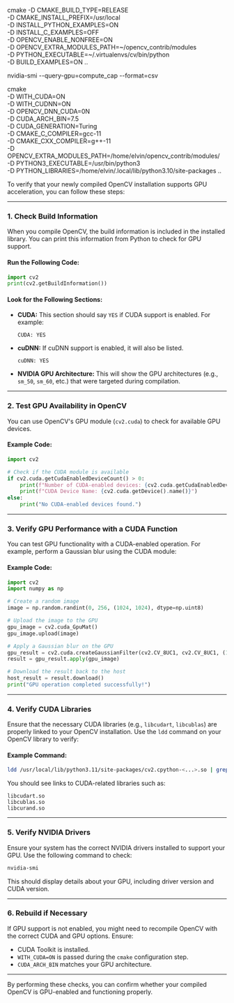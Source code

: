 cmake -D CMAKE_BUILD_TYPE=RELEASE \
	-D CMAKE_INSTALL_PREFIX=/usr/local \
	-D INSTALL_PYTHON_EXAMPLES=ON \
	-D INSTALL_C_EXAMPLES=OFF \
	-D OPENCV_ENABLE_NONFREE=ON \
	-D OPENCV_EXTRA_MODULES_PATH=~/opencv_contrib/modules \
	-D PYTHON_EXECUTABLE=~/.virtualenvs/cv/bin/python \
	-D BUILD_EXAMPLES=ON ..

nvidia-smi --query-gpu=compute_cap --format=csv

cmake \
-D WITH_CUDA=ON \
-D WITH_CUDNN=ON \
-D OPENCV_DNN_CUDA=0N \
-D CUDA_ARCH_BIN=7.5 \
-D CUDA_GENERATION=Turing  \
-D CMAKE_C_COMPILER=gcc-11 \
-D CMAKE_CXX_COMPILER=g++-11 \
-D OPENCV_EXTRA_MODULES_PATH=/home/elvin/opencv_contrib/modules/ \
-D PYTHON3_EXECUTABLE=/usr/bin/python3 \
-D PYTHON_LIBRARIES=/home/elvin/.local/lib/python3.10/site-packages ..



To verify that your newly compiled OpenCV installation supports GPU acceleration, you can follow these steps:

---

### 1. **Check Build Information**
When you compile OpenCV, the build information is included in the installed library. You can print this information from Python to check for GPU support.

#### Run the Following Code:
```python
import cv2
print(cv2.getBuildInformation())
```

#### Look for the Following Sections:
- **CUDA:** This section should say `YES` if CUDA support is enabled. For example:
  ```
  CUDA: YES
  ```
- **cuDNN:** If cuDNN support is enabled, it will also be listed.
  ```
  cuDNN: YES
  ```
- **NVIDIA GPU Architecture:** This will show the GPU architectures (e.g., `sm_50`, `sm_60`, etc.) that were targeted during compilation.

---

### 2. **Test GPU Availability in OpenCV**
You can use OpenCV's GPU module (`cv2.cuda`) to check for available GPU devices.

#### Example Code:
```python
import cv2

# Check if the CUDA module is available
if cv2.cuda.getCudaEnabledDeviceCount() > 0:
    print(f"Number of CUDA-enabled devices: {cv2.cuda.getCudaEnabledDeviceCount()}")
    print(f"CUDA Device Name: {cv2.cuda.getDevice().name()}")
else:
    print("No CUDA-enabled devices found.")
```

---

### 3. **Verify GPU Performance with a CUDA Function**
You can test GPU functionality with a CUDA-enabled operation. For example, perform a Gaussian blur using the CUDA module:

#### Example Code:
```python
import cv2
import numpy as np

# Create a random image
image = np.random.randint(0, 256, (1024, 1024), dtype=np.uint8)

# Upload the image to the GPU
gpu_image = cv2.cuda_GpuMat()
gpu_image.upload(image)

# Apply a Gaussian blur on the GPU
gpu_result = cv2.cuda.createGaussianFilter(cv2.CV_8UC1, cv2.CV_8UC1, (15, 15), 0)
result = gpu_result.apply(gpu_image)

# Download the result back to the host
host_result = result.download()
print("GPU operation completed successfully!")
```

---

### 4. **Verify CUDA Libraries**
Ensure that the necessary CUDA libraries (e.g., `libcudart`, `libcublas`) are properly linked to your OpenCV installation. Use the `ldd` command on your OpenCV library to verify:

#### Example Command:
```bash
ldd /usr/local/lib/python3.11/site-packages/cv2.cpython-<...>.so | grep cuda
```

You should see links to CUDA-related libraries such as:
```
libcudart.so
libcublas.so
libcurand.so
```

---

### 5. **Verify NVIDIA Drivers**
Ensure your system has the correct NVIDIA drivers installed to support your GPU. Use the following command to check:
```bash
nvidia-smi
```

This should display details about your GPU, including driver version and CUDA version.

---

### 6. **Rebuild if Necessary**
If GPU support is not enabled, you might need to recompile OpenCV with the correct CUDA and GPU options. Ensure:
- CUDA Toolkit is installed.
- `WITH_CUDA=ON` is passed during the `cmake` configuration step.
- `CUDA_ARCH_BIN` matches your GPU architecture.

---

By performing these checks, you can confirm whether your compiled OpenCV is GPU-enabled and functioning properly.


